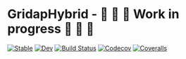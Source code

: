 # GridapHybrid - :construction: :construction: :construction: **Work in progress** :construction: :construction: :construction:

[![Stable](https://img.shields.io/badge/docs-stable-blue.svg)](https://gridap.github.io/GridapHybrid.jl/stable)
[![Dev](https://img.shields.io/badge/docs-dev-blue.svg)](https://gridap.github.io/GridapHybrid.jl/dev)
[![Build Status](https://travis-ci.com/gridap/GridapHybrid.jl.svg?branch=master)](https://travis-ci.com/gridap/GridapHybrid.jl)
[![Codecov](https://codecov.io/gh/gridap/GridapHybrid.jl/branch/master/graph/badge.svg)](https://codecov.io/gh/gridap/GridapHybrid.jl)
[![Coveralls](https://coveralls.io/repos/github/gridap/GridapHybrid.jl/badge.svg?branch=master)](https://coveralls.io/github/gridap/GridapHybrid.jl?branch=master)
